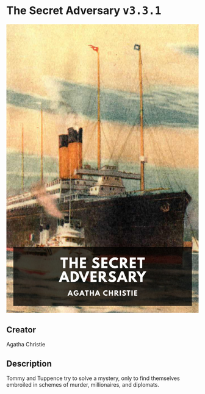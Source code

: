 
# The Secret Adversary <kbd>v3.3.1</kbd>

<center>
  <img src="./cover-1024.jpg"/>
</center>

## Creator
Agatha Christie

## Description
Tommy and Tuppence try to solve a mystery, only to find themselves embroiled in schemes of murder, millionaires, and diplomats.

